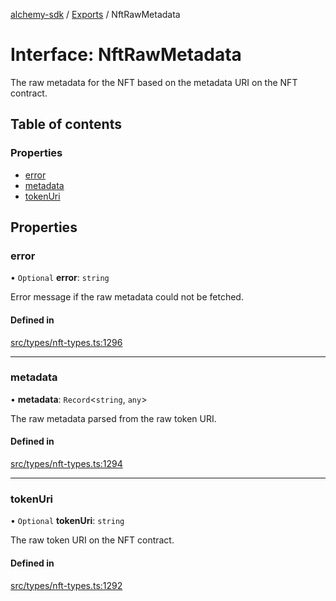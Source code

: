 [alchemy-sdk](../README.md) / [Exports](../modules.md) / NftRawMetadata

# Interface: NftRawMetadata

The raw metadata for the NFT based on the metadata URI on the NFT contract.

## Table of contents

### Properties

- [error](NftRawMetadata.md#error)
- [metadata](NftRawMetadata.md#metadata)
- [tokenUri](NftRawMetadata.md#tokenuri)

## Properties

### error

• `Optional` **error**: `string`

Error message if the raw metadata could not be fetched.

#### Defined in

[src/types/nft-types.ts:1296](https://github.com/alchemyplatform/alchemy-sdk-js/blob/5cfa150/src/types/nft-types.ts#L1296)

___

### metadata

• **metadata**: `Record`<`string`, `any`\>

The raw metadata parsed from the raw token URI.

#### Defined in

[src/types/nft-types.ts:1294](https://github.com/alchemyplatform/alchemy-sdk-js/blob/5cfa150/src/types/nft-types.ts#L1294)

___

### tokenUri

• `Optional` **tokenUri**: `string`

The raw token URI on the NFT contract.

#### Defined in

[src/types/nft-types.ts:1292](https://github.com/alchemyplatform/alchemy-sdk-js/blob/5cfa150/src/types/nft-types.ts#L1292)
